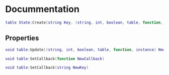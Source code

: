 # Docummentation

```lua
table State:Create(string Key, (string, int, boolean, table, function, instance) InitValue, function Callback)
```
  ## Properties

  ```lua
  void table:Update((string, int, boolean, table, function, instance) NewValue)
  ```

  ```lua
  void table:SetCallback(function NewCallback)
  ```

  ```lua
  void table:SetCallback(string NewKey)
  ```
